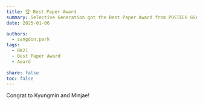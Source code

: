 ```yaml
---
title: 🏆 Best Paper Award
summary: Selective Generation got the Best Paper Award from POSTECH GSAI BK21.
date: 2025-01-06

authors:
  - sangdon.park
tags:
  - BK21
  - Best Paper Award
  - Award
  
share: false
toc: false
---
```


Congrat to Kyungmin and Minjae!
